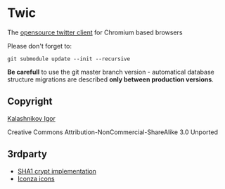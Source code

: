 # Twic

The [opensource twitter client](https://chrome.google.com/webstore/detail/hglcekhnfbahipbmdceknefmpncbpikg) for Chromium based browsers

Please don't forget to:

    git submodule update --init --recursive

**Be carefull** to use the git master branch version - automatical database structure migrations are described **only between production versions**.

## Copyright

[Kalashnikov Igor](mailto:igor.kalashnikov@gmail.com)

Creative Commons Attribution-NonCommercial-ShareAlike 3.0 Unported

## 3rdparty

* [SHA1 crypt implementation](http://pajhome.org.uk/crypt/md5)
* [Iconza icons](http://www.iconza.com/)
